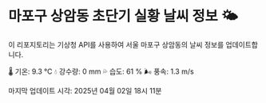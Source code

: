 
# 마포구 상암동 초단기 실황 날씨 정보 🌤️

이 리포지토리는 기상청 API를 사용하여 서울 마포구 상암동의 날씨 정보를 업데이트합니다. 

🌡️ 기온: 9.3 ℃
💧 강수량: 0 mm
💦 습도: 61 %
🌬️ 풍속: 1.3 m/s

마지막 업데이트 시각: 2025년 04월 02일 18시 11분    
